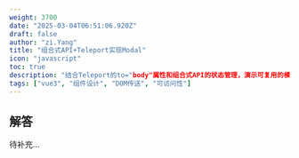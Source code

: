 ```yaml
---
weight: 3700
date: "2025-03-04T06:51:06.920Z"
draft: false
author: "zi.Yang"
title: "组合式API+Teleport实现Modal"
icon: "javascript"
toc: true
description: "结合Teleport的to="body"属性和组合式API的状态管理，演示可复用的模态框组件实现。包括键盘事件监听、焦点管理及动画过渡的最佳实践。"
tags: ["vue3", "组件设计", "DOM传送", "可访问性"]
---
```


## 解答

待补充...
